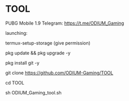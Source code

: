 # TOOL
PUBG Mobile 1.9
Telegram: https://t.me/ODIUM_Gaming

launching:

termux-setup-storage
(give permission) 

pkg update && pkg upgrade -y

pkg install git -y

git clone https://github.com/ODIUM-Gaming/TOOL

cd TOOL

sh ODIUM_Gaming_tool.sh





